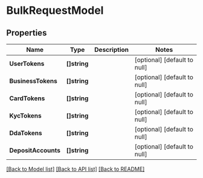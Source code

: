 # BulkRequestModel

## Properties
Name | Type | Description | Notes
------------ | ------------- | ------------- | -------------
**UserTokens** | **[]string** |  | [optional] [default to null]
**BusinessTokens** | **[]string** |  | [optional] [default to null]
**CardTokens** | **[]string** |  | [optional] [default to null]
**KycTokens** | **[]string** |  | [optional] [default to null]
**DdaTokens** | **[]string** |  | [optional] [default to null]
**DepositAccounts** | **[]string** |  | [optional] [default to null]

[[Back to Model list]](../README.md#documentation-for-models) [[Back to API list]](../README.md#documentation-for-api-endpoints) [[Back to README]](../README.md)


